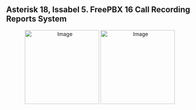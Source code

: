 ## Asterisk 18, Issabel 5. FreePBX 16 Call Recording Reports System
<p align="center">
  <img width="200" src="https://upload.wikimedia.org/wikipedia/commons/thumb/2/20/Asterisk_logo.svg/1280px-Asterisk_logo.svg.png" alt="Image">
  <img width="200" src="https://www.issabel.ir/logos/large_issabel-iogo-90.png" alt="Image">
</p>
